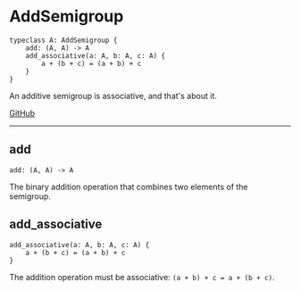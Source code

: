 # AddSemigroup

```acorn
typeclass A: AddSemigroup {
    add: (A, A) -> A
    add_associative(a: A, b: A, c: A) {
        a + (b + c) = (a + b) + c
    }
}
```

An additive semigroup is associative, and that's about it.

[GitHub](https://github.com/acornprover/acornlib/blob/master/src/add_semigroup.ac)

---
## add

```acorn
add: (A, A) -> A
```

The binary addition operation that combines two elements of the semigroup.
## add_associative

```acorn
add_associative(a: A, b: A, c: A) {
    a + (b + c) = (a + b) + c
}
```

The addition operation must be associative: `(a + b) + c = a + (b + c)`.
